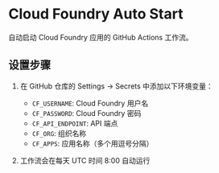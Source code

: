 # Cloud Foundry Auto Start

自动启动 Cloud Foundry 应用的 GitHub Actions 工作流。

## 设置步骤

1. 在 GitHub 仓库的 Settings → Secrets 中添加以下环境变量：
   - `CF_USERNAME`: Cloud Foundry 用户名
   - `CF_PASSWORD`: Cloud Foundry 密码
   - `CF_API_ENDPOINT`: API 端点
   - `CF_ORG`: 组织名称
   - `CF_APPS`: 应用名称（多个用逗号分隔）

2. 工作流会在每天 UTC 时间 8:00 自动运行
